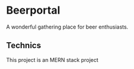 # Beerportal

A wonderful gathering place for beer enthusiasts.

## Technics

This project is an MERN stack project
